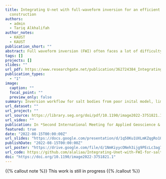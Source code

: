 ```yaml
---
title: Integrating U-net with full-waveform inversion for an efficient salt body
  construction
authors:
  - admin
  - Tariq Alkhalifah
author_notes:
  - KAUST
  - KAUST
publication_short: "" 
abstract: Full waveform inversion (FWI) often faces a lot of difficulty inverting for the subsurface when starting with a poor initial model, especially in complex subsurface regions, such as those containing salt bodies. Thus, human intervention is often needed to pick the salt boundary and improve the starting model for the inversion, which can be erroneous and time consuming. Recently, machine learning has greatly assisted us in interpreting the salt body from seismic images, which helps automate the salt building process. However, such ML algorithms require seismic images, which in turn requires a reasonable good velocity model. Here, we build the salt body using low frequency FWI with the aid of neural networks, specifically U-net. The inversion is implemented in a multi-scale fashion and the networks for flooding and unflooding the salt are applied after each scale. We start the inversion from a constant velocity model using low frequencies of 3-7 Hz. Then, we apply a U-net to improve the inversion and flood the salt. We repeat this process of FWI and flooding in the next frequency bandwidth. In the last frequency bandwidth, we use a U-net for unflooding and impliment a final FWI. The networks were trained in a supervised manner using 1D inverted velocity models. We show the potential of the approach on the center part of BP 2004 salt model.
tags: []
projects: []
slides: ""
url_pdf: https://www.researchgate.net/publication/362724384_Integrating_U-net_with_full-waveform_inversion_for_an_efficient_salt_body_construction/citation/download
publication_types:
  - "1"
image:
  caption: ""
  focal_point: ""
  preview_only: false
summary: Inversion workflow for salt bodies from poor inital model, limited offsets and with frequencies starting from 5 Hz. Multistage flooding and unflooding is implimented using U-net networks within the multiscale approach in the FWI. 
url_dataset: ""
url_project: ""
url_source: https://library.seg.org/doi/pdf/10.1190/image2022-3751821.1
url_video: ""
publication: In *Second International Meeting for Applied Geoscience & Energy*
featured: true
date: "2022-08-15T00:00:00Z"
url_slides: "https://docs.google.com/presentation/d/1q50Ku1UXLmKZqgRo1QjkkWC0JQOUQRHC/edit?usp=sharing&ouid=115783403967921953165&rtpof=true&sd=true"
publishDate: "2022-08-15T00:00:00Z"
url_poster: "https://drive.google.com/file/d/1NmKiyycONeh3ijg9PEcLc3ag70vIdJ4l/view?usp=sharing"
url_code: https://github.com/alaliaa/Integrating-Unet-with-FWI-for-salt
doi: "https://doi.org/10.1190/image2022-3751821.1"
---
```

{{% callout note %}}
This work is still in progress
{{% /callout %}}



